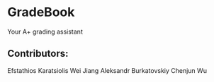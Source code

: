 # GradeBook
Your A+ grading assistant

## Contributors:
Efstathios Karatsiolis
Wei Jiang
Aleksandr Burkatovskiy
Chenjun Wu
